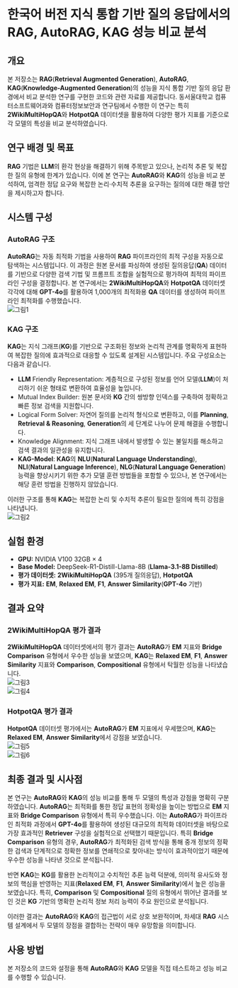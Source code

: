 # 한국어 버전  지식 통합 기반 질의 응답에서의 **RAG**, **AutoRAG**, **KAG** 성능 비교 분석  

## 개요  
본 저장소는 **RAG**(**Retrieval Augmented Generation**), **AutoRAG**, **KAG**(**Knowledge-Augmented Generation**)의 성능을 지식 통합 기반 질의 응답 환경에서 비교 분석한 연구를 구현한 코드와 관련 자료를 제공합니다. 동서울대학교 컴퓨터소프트웨어과와 컴퓨터정보보안과 연구팀에서 수행한 이 연구는 특히 **2WikiMultiHopQA**와 **HotpotQA** 데이터셋을 활용하여 다양한 평가 지표를 기준으로 각 모델의 특성을 비교 분석하였습니다.  

## 연구 배경 및 목표  
**RAG** 기법은 **LLM**의 환각 현상을 해결하기 위해 주목받고 있으나, 논리적 추론 및 복잡한 질의 유형에 한계가 있습니다. 이에 본 연구는 **AutoRAG**와 **KAG**의 성능을 비교 분석하여, 엄격한 정답 요구와 복잡한 논리·수치적 추론을 요구하는 질의에 대한 해결 방안을 제시하고자 합니다.  

## 시스템 구성  

### **AutoRAG** 구조  
**AutoRAG**는 자동 최적화 기법을 사용하여 **RAG** 파이프라인의 최적 구성을 자동으로 탐색하는 시스템입니다. 이 과정은 원본 문서를 파싱하여 생성된 질의응답(**QA**) 데이터를 기반으로 다양한 검색 기법 및 프롬프트 조합을 실험적으로 평가하여 최적의 파이프라인 구성을 결정합니다. 본 연구에서는 **2WikiMultiHopQA**와 **HotpotQA** 데이터셋 각각에 대해 **GPT-4o**를 활용하여 1,000개의 최적화용 **QA** 데이터를 생성하여 파이프라인 최적화를 수행했습니다.  
![그림1](https://github.com/user-attachments/assets/439162fd-c52b-4674-aff1-4882f84d601c)  

### **KAG** 구조  
**KAG**는 지식 그래프(**KG**)를 기반으로 구조화된 정보와 논리적 관계를 명확하게 표현하여 복잡한 질의에 효과적으로 대응할 수 있도록 설계된 시스템입니다. 주요 구성요소는 다음과 같습니다.  

- **LLM** Friendly Representation: 계층적으로 구성된 정보를 언어 모델(**LLM**)이 처리하기 쉬운 형태로 변환하여 효율성을 높입니다.  
- Mutual Index Builder: 원본 문서와 **KG** 간의 쌍방향 인덱스를 구축하여 정확하고 빠른 정보 검색을 지원합니다.  
- Logical Form Solver: 자연어 질의를 논리적 형식으로 변환하고, 이를 **Planning**, **Retrieval & Reasoning**, **Generation**의 세 단계로 나누어 문제 해결을 수행합니다.  
- Knowledge Alignment: 지식 그래프 내에서 발생할 수 있는 불일치를 해소하고 검색 결과의 일관성을 유지합니다.  
- **KAG-Model**: **KAG**의 **NLU**(**Natural Language Understanding**), **NLI**(**Natural Language Inference**), **NLG**(**Natural Language Generation**) 능력을 향상시키기 위한 추가 모델 훈련 방법들을 포함할 수 있으나, 본 연구에서는 해당 훈련 방법을 진행하지 않았습니다.  

이러한 구조를 통해 **KAG**는 복잡한 논리 및 수치적 추론이 필요한 질의에 특히 강점을 나타냅니다.  
![그림2](https://github.com/user-attachments/assets/8977e8e9-9c6b-4f0b-99d0-b2c18ba074a3)  

## 실험 환경  
- **GPU:** NVIDIA V100 32GB × 4  
- **Base Model:** DeepSeek-R1-Distill-Llama-8B (**Llama-3.1-8B Distilled**)  
- **평가 데이터셋:** **2WikiMultiHopQA** (395개 질의응답), **HotpotQA**  
- **평가 지표:** **EM**, **Relaxed EM**, **F1**, **Answer Similarity**(**GPT-4o** 기반)  

## 결과 요약  

### **2WikiMultiHopQA** 평가 결과  
**2WikiMultiHopQA** 데이터셋에서의 평가 결과는 **AutoRAG**가 **EM** 지표와 **Bridge Comparison** 유형에서 우수한 성능을 보였으며, **KAG**는 **Relaxed EM**, **F1**, **Answer Similarity** 지표와 **Comparison**, **Compositional** 유형에서 탁월한 성능을 나타냈습니다.  
![그림3](https://github.com/user-attachments/assets/86371b2e-e691-4fb2-9c7e-9647f4491520)  
![그림4](https://github.com/user-attachments/assets/ba215744-4b95-435c-bc37-e98f7c99ac68)  

### **HotpotQA** 평가 결과  
**HotpotQA** 데이터셋 평가에서는 **AutoRAG**가 **EM** 지표에서 우세했으며, **KAG**는 **Relaxed EM**, **Answer Similarity**에서 강점을 보였습니다.  
![그림5](https://github.com/user-attachments/assets/686842d4-2483-4a20-b21b-178546ed85c)  
![그림6](https://github.com/user-attachments/assets/9e73efc8-eccc-4fd9-bc91-b7e07980d3d7)  

## 최종 결과 및 시사점  
본 연구는 **AutoRAG**와 **KAG**의 성능 비교를 통해 두 모델의 특성과 강점을 명확히 구분하였습니다. **AutoRAG**는 최적화를 통한 정답 표현의 정확성을 높이는 방법으로 **EM** 지표와 **Bridge Comparison** 유형에서 특히 우수했습니다. 이는 **AutoRAG**가 파이프라인 최적화 과정에서 **GPT-4o**를 활용하여 생성된 대규모의 최적화 데이터셋을 바탕으로 가장 효과적인 **Retriever** 구성을 실험적으로 선택했기 때문입니다. 특히 **Bridge Comparison** 유형의 경우, **AutoRAG**가 최적화된 검색 방식을 통해 중개 정보의 정확한 검색과 단계적으로 정확한 정보를 연쇄적으로 찾아내는 방식이 효과적이었기 때문에 우수한 성능을 나타낸 것으로 분석됩니다.

반면 **KAG**는 **KG**를 활용한 논리적이고 수치적인 추론 능력 덕분에, 의미적 유사도와 정보의 핵심을 반영하는 지표(**Relaxed EM**, **F1**, **Answer Similarity**)에서 높은 성능을 보였습니다. 특히, **Comparison** 및 **Compositional** 질의 유형에서 뛰어난 결과를 보인 것은 **KG** 기반의 명확한 논리적 정보 처리 능력이 주요 원인으로 분석됩니다.

이러한 결과는 **AutoRAG**와 **KAG**의 접근법이 서로 상호 보완적이며, 차세대 **RAG** 시스템 설계에서 두 모델의 장점을 결합하는 전략이 매우 유망함을 의미합니다.

## 사용 방법  
본 저장소의 코드와 설정을 통해 **AutoRAG**와 **KAG** 모델을 직접 테스트하고 성능 비교를 수행할 수 있습니다.
